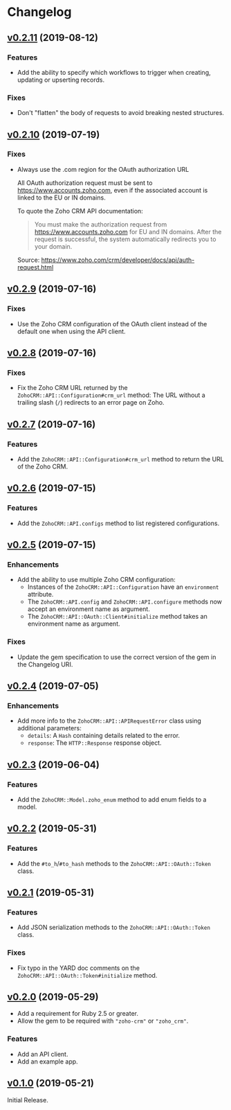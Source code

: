 Changelog
=========

[v0.2.11](https://github.com/Tracktor/zoho-crm/tree/v0.2.11) (2019-08-12)
-------------------------------------------------------------------------

### Features

- Add the ability to specify which workflows to trigger when creating, updating or upserting records.

### Fixes

- Don't "flatten" the body of requests to avoid breaking nested structures.

[v0.2.10](https://github.com/Tracktor/zoho-crm/tree/v0.2.10) (2019-07-19)
-------------------------------------------------------------------------

### Fixes

- Always use the .com region for the OAuth authorization URL

  All OAuth authorization request must be sent to https://www.accounts.zoho.com, even if the associated account is linked to the EU or IN domains.

  To quote the Zoho CRM API documentation:

  > You must make the authorization request from
  > https://www.accounts.zoho.com for EU and IN domains. After the request
  > is successful, the system automatically redirects you to your domain.

  Source: https://www.zoho.com/crm/developer/docs/api/auth-request.html

[v0.2.9](https://github.com/Tracktor/zoho-crm/tree/v0.2.9) (2019-07-16)
-----------------------------------------------------------------------

### Fixes

- Use the Zoho CRM configuration of the OAuth client instead of the default one when using the API client.

[v0.2.8](https://github.com/Tracktor/zoho-crm/tree/v0.2.8) (2019-07-16)
-----------------------------------------------------------------------

### Fixes

- Fix the Zoho CRM URL returned by the `ZohoCRM::API::Configuration#crm_url` method: The URL without a trailing slash (`/`) redirects to an error page on Zoho.

[v0.2.7](https://github.com/Tracktor/zoho-crm/tree/v0.2.7) (2019-07-16)
-----------------------------------------------------------------------

### Features

- Add the `ZohoCRM::API::Configuration#crm_url` method to return the URL of the Zoho CRM.

[v0.2.6](https://github.com/Tracktor/zoho-crm/tree/v0.2.6) (2019-07-15)
-----------------------------------------------------------------------

### Features

- Add the `ZohoCRM::API.configs` method to list registered configurations.

[v0.2.5](https://github.com/Tracktor/zoho-crm/tree/v0.2.5) (2019-07-15)
-----------------------------------------------------------------------

### Enhancements

- Add the ability to use multiple Zoho CRM configuration:
  - Instances of the `ZohoCRM::API::Configuration` have an `environment` attribute.
  - The `ZohoCRM::API.config` and `ZohoCRM::API.configure` methods now accept an environment name as argument.
  - The `ZohoCRM::API::OAuth::Client#initialize` method takes an environment name as argument.

### Fixes

- Update the gem specification to use the correct version of the gem in the Changelog URI.

[v0.2.4](https://github.com/Tracktor/zoho-crm/tree/v0.2.4) (2019-07-05)
-----------------------------------------------------------------------

### Enhancements

- Add more info to the `ZohoCRM::API::APIRequestError` class using additional parameters:
  - `details`: A `Hash` containing details related to the error.
  - `response`: The `HTTP::Response` response object.

[v0.2.3](https://github.com/Tracktor/zoho-crm/tree/v0.2.3) (2019-06-04)
-----------------------------------------------------------------------

### Features

- Add the `ZohoCRM::Model.zoho_enum` method to add enum fields to a model.

[v0.2.2](https://github.com/Tracktor/zoho-crm/tree/v0.2.2) (2019-05-31)
-----------------------------------------------------------------------

### Features

- Add the `#to_h`/`#to_hash` methods to the `ZohoCRM::API::OAuth::Token` class.

[v0.2.1](https://github.com/Tracktor/zoho-crm/tree/v0.2.1) (2019-05-31)
-----------------------------------------------------------------------

### Features

- Add JSON serialization methods to the `ZohoCRM::API::OAuth::Token` class.

### Fixes

- Fix typo in the YARD doc comments on the `ZohoCRM::API::OAuth::Token#initialize` method.

[v0.2.0](https://github.com/Tracktor/zoho-crm/tree/v0.2.0) (2019-05-29)
-----------------------------------------------------------------------

- Add a requirement for Ruby 2.5 or greater.
- Allow the gem to be required with `"zoho-crm"` or `"zoho_crm"`.

### Features

- Add an API client.
- Add an example app.

[v0.1.0](https://github.com/Tracktor/zoho-crm/tree/v0.1.0) (2019-05-21)
-----------------------------------------------------------------------

Initial Release.
